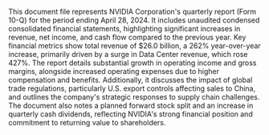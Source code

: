 This document file represents NVIDIA Corporation's quarterly report (Form 10-Q) for the period ending April 28, 2024. It includes unaudited condensed consolidated financial statements, highlighting significant increases in revenue, net income, and cash flow compared to the previous year. Key financial metrics show total revenue of $26.0 billion, a 262% year-over-year increase, primarily driven by a surge in Data Center revenue, which rose 427%. The report details substantial growth in operating income and gross margins, alongside increased operating expenses due to higher compensation and benefits. Additionally, it discusses the impact of global trade regulations, particularly U.S. export controls affecting sales to China, and outlines the company's strategic responses to supply chain challenges. The document also notes a planned forward stock split and an increase in quarterly cash dividends, reflecting NVIDIA's strong financial position and commitment to returning value to shareholders.